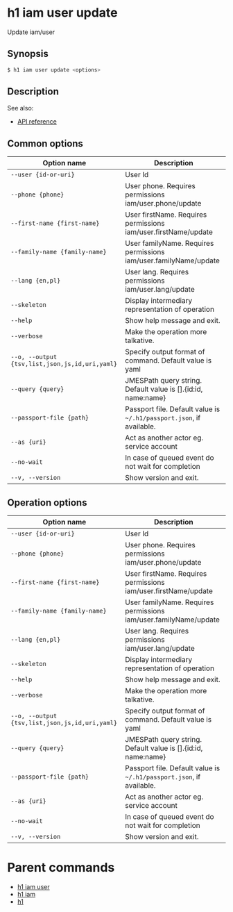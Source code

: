 
# h1 iam user update

Update iam/user

## Synopsis

```bash
$ h1 iam user update <options>
```

## Description

See also:

* [API reference](https://api.hyperone.com/v2/docs#operation/iam_user_update)

## Common options

| Option name                                        | Description                                                              |
| -------------------------------------------------- | ------------------------------------------------------------------------ |
| ```--user {id-or-uri}```                           | User Id                                                                  |
| ```--phone {phone}```                              | User phone. Requires permissions iam/user.phone/update                   |
| ```--first-name {first-name}```                    | User firstName. Requires permissions iam/user.firstName/update           |
| ```--family-name {family-name}```                  | User familyName. Requires permissions iam/user.familyName/update         |
| ```--lang {en,pl}```                               | User lang. Requires permissions iam/user.lang/update                     |
| ```--skeleton```                                   | Display intermediary representation of operation                         |
| ```--help```                                       | Show help message and exit.                                              |
| ```--verbose```                                    | Make the operation more talkative.                                       |
| ```--o, --output {tsv,list,json,js,id,uri,yaml}``` | Specify output format of command. Default value is yaml                  |
| ```--query {query}```                              | JMESPath query string. Default value is [].\{id:id, name:name\}          |
| ```--passport-file {path}```                       | Passport file. Default value is ```~/.h1/passport.json```, if available. |
| ```--as {uri}```                                   | Act as another actor eg. service account                                 |
| ```--no-wait```                                    | In case of queued event do not wait for completion                       |
| ```--v, --version```                               | Show version and exit.                                                   |

## Operation options

| Option name                                        | Description                                                              |
| -------------------------------------------------- | ------------------------------------------------------------------------ |
| ```--user {id-or-uri}```                           | User Id                                                                  |
| ```--phone {phone}```                              | User phone. Requires permissions iam/user.phone/update                   |
| ```--first-name {first-name}```                    | User firstName. Requires permissions iam/user.firstName/update           |
| ```--family-name {family-name}```                  | User familyName. Requires permissions iam/user.familyName/update         |
| ```--lang {en,pl}```                               | User lang. Requires permissions iam/user.lang/update                     |
| ```--skeleton```                                   | Display intermediary representation of operation                         |
| ```--help```                                       | Show help message and exit.                                              |
| ```--verbose```                                    | Make the operation more talkative.                                       |
| ```--o, --output {tsv,list,json,js,id,uri,yaml}``` | Specify output format of command. Default value is yaml                  |
| ```--query {query}```                              | JMESPath query string. Default value is [].\{id:id, name:name\}          |
| ```--passport-file {path}```                       | Passport file. Default value is ```~/.h1/passport.json```, if available. |
| ```--as {uri}```                                   | Act as another actor eg. service account                                 |
| ```--no-wait```                                    | In case of queued event do not wait for completion                       |
| ```--v, --version```                               | Show version and exit.                                                   |

# Parent commands

* [h1 iam user](./../README.md)
* [h1 iam](./../../README.md)
* [h1](./../../../README.md)
